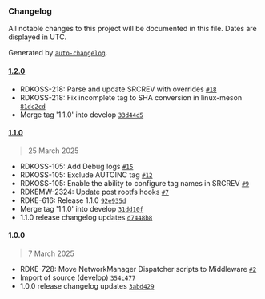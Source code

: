### Changelog

All notable changes to this project will be documented in this file. Dates are displayed in UTC.

Generated by [`auto-changelog`](https://github.com/CookPete/auto-changelog).

#### [1.2.0](https://github.com/rdkcentral/meta-rdk-auxiliary/compare/1.1.0...1.2.0)

- RDKOSS-218: Parse and update SRCREV with overrides [`#18`](https://github.com/rdkcentral/meta-rdk-auxiliary/pull/18)
- RDKOSS-218: Fix incomplete tag to SHA conversion in linux-meson [`81dc2cd`](https://github.com/rdkcentral/meta-rdk-auxiliary/commit/81dc2cd30885131c5b2c83a3b5f4fa8222f89a45)
- Merge tag '1.1.0' into develop [`33d44d5`](https://github.com/rdkcentral/meta-rdk-auxiliary/commit/33d44d565c023415065133b43a1e8a1b39446d9c)

#### [1.1.0](https://github.com/rdkcentral/meta-rdk-auxiliary/compare/1.0.0...1.1.0)

> 25 March 2025

- RDKOSS-105: Add Debug logs [`#15`](https://github.com/rdkcentral/meta-rdk-auxiliary/pull/15)
- RDKOSS-105: Exclude AUTOINC tag [`#12`](https://github.com/rdkcentral/meta-rdk-auxiliary/pull/12)
- RDKOSS-105: Enable the ability to configure tag names in SRCREV [`#9`](https://github.com/rdkcentral/meta-rdk-auxiliary/pull/9)
- RDKEMW-2324: Update post rootfs hooks [`#7`](https://github.com/rdkcentral/meta-rdk-auxiliary/pull/7)
- RDKE-616: Release 1.1.0 [`92e935d`](https://github.com/rdkcentral/meta-rdk-auxiliary/commit/92e935dcab7300e1671b1022f31c83daba30fbdf)
- Merge tag '1.1.0' into develop [`31dd10f`](https://github.com/rdkcentral/meta-rdk-auxiliary/commit/31dd10fc142e398e78773182f03333697476389b)
- 1.1.0 release changelog updates [`d7448b8`](https://github.com/rdkcentral/meta-rdk-auxiliary/commit/d7448b8f7341735d5801b1aa1d633335946d7692)

#### 1.0.0

> 7 March 2025

- RDKE-728: Move NetworkManager Dispatcher scripts to Middleware [`#2`](https://github.com/rdkcentral/meta-rdk-auxiliary/pull/2)
- Import of source (develop) [`354c477`](https://github.com/rdkcentral/meta-rdk-auxiliary/commit/354c4771a80d184870662445b0bcfcba40272e45)
- 1.0.0 release changelog updates [`3abd429`](https://github.com/rdkcentral/meta-rdk-auxiliary/commit/3abd429e1213cdb0fa2633794600a01ff0cf5018)
